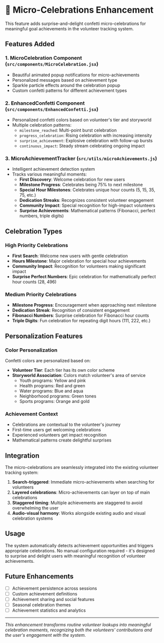 # 🎉 Micro-Celebrations Enhancement

This feature adds surprise-and-delight confetti micro-celebrations for meaningful goal achievements in the volunteer tracking system.

## Features Added

### 1. **MicroCelebration Component** (`src/components/MicroCelebration.jsx`)
- Beautiful animated popup notifications for micro-achievements
- Personalized messages based on achievement type
- Sparkle particle effects around the celebration popup
- Custom confetti patterns for different achievement types

### 2. **EnhancedConfetti Component** (`src/components/EnhancedConfetti.jsx`)
- Personalized confetti colors based on volunteer's tier and storyworld
- Multiple celebration patterns:
  - `milestone_reached`: Multi-point burst celebration
  - `progress_celebration`: Rising celebration with increasing intensity
  - `surprise_achievement`: Explosive celebration with follow-up bursts
  - `continuous_impact`: Steady stream celebrating ongoing impact

### 3. **MicroAchievementTracker** (`src/utils/microAchievements.js`)
- Intelligent achievement detection system
- Tracks various meaningful moments:
  - **First Discovery**: Welcome celebration for new users
  - **Milestone Progress**: Celebrates being 75% to next milestone
  - **Special Hour Milestones**: Celebrates unique hour counts (5, 15, 35, 75, etc.)
  - **Dedication Streaks**: Recognizes consistent volunteer engagement
  - **Community Impact**: Special recognition for high-impact volunteers
  - **Surprise Achievements**: Mathematical patterns (Fibonacci, perfect numbers, triple digits)

## Celebration Types

### High Priority Celebrations
- **First Search**: Welcome new users with gentle celebration
- **Hours Milestone**: Major celebration for special hour achievements
- **Community Impact**: Recognition for volunteers making significant impact
- **Surprise Perfect Numbers**: Epic celebration for mathematically perfect hour counts (28, 496)

### Medium Priority Celebrations
- **Milestone Progress**: Encouragement when approaching next milestone
- **Dedication Streak**: Recognition of consistent engagement
- **Fibonacci Numbers**: Surprise celebration for Fibonacci hour counts
- **Triple Digits**: Fun celebration for repeating digit hours (111, 222, etc.)

## Personalization Features

### Color Personalization
Confetti colors are personalized based on:
- **Volunteer Tier**: Each tier has its own color scheme
- **Storyworld Association**: Colors match volunteer's area of service
  - Youth programs: Yellow and pink
  - Health programs: Red and green
  - Water programs: Blue and aqua
  - Neighborhood programs: Green tones
  - Sports programs: Orange and gold

### Achievement Context
- Celebrations are contextual to the volunteer's journey
- First-time users get welcoming celebrations
- Experienced volunteers get impact recognition
- Mathematical patterns create delightful surprises

## Integration

The micro-celebrations are seamlessly integrated into the existing volunteer tracking system:

1. **Search-triggered**: Immediate micro-achievements when searching for volunteers
2. **Layered celebrations**: Micro-achievements can layer on top of main celebrations
3. **Staggered timing**: Multiple achievements are staggered to avoid overwhelming the user
4. **Audio-visual harmony**: Works alongside existing audio and visual celebration systems

## Usage

The system automatically detects achievement opportunities and triggers appropriate celebrations. No manual configuration required - it's designed to surprise and delight users with meaningful recognition of volunteer achievements.

## Future Enhancements

- [ ] Achievement persistence across sessions
- [ ] Custom achievement definitions
- [ ] Achievement sharing and social features
- [ ] Seasonal celebration themes
- [ ] Achievement statistics and analytics

---

*This enhancement transforms routine volunteer lookups into meaningful celebration moments, recognizing both the volunteers' contributions and the user's engagement with the system.*